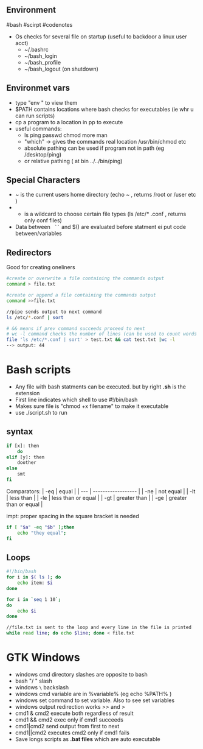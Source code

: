 ## Environment 
#bash #scirpt #codenotes 
- Os checks for several file on startup (useful to backdoor a linux user acct)
	- ~/.bashrc
	- ~/bash_login
	- ~/bash_profile
	- ~/bash_logout (on shutdown)

## Environmet vars
- type "env " to view them
-  $PATH contains locations where bash checks for executables (ie whr u can run scripts)
-  cp a program to a location in pp to execute
-  useful commands:
	- ls ping passwd chmod more man
	- "which" -> gives the commands real location /usr/bin/chmod etc
	-  absolute pathing can be used if program not in path (eg /desktop/ping)
	- or relative pathing ( at bin  ../../bin/ping)

## Special Characters

- ~ is the current users home directory (echo ~ ,  returns /root or /user etc )
- * is a wildcard to choose certain file types (ls /etc/* .conf , returns only conf  files)
- Data between <code> ``</code> and $() are evaluated before statment ei put code between/variables

## Redirectors
Good for creating oneliners
```bash
#create or overwrite a file containing the commands output
command > file.txt 

#create or append a file containing the commands output
command >>file.txt

//pipe sends output to next command
ls /etc/*.conf | sort

# && means if prev command succeeds proceed to next
# wc -l command checks the number of lines (can be used to count words etc also)
file 'ls /etc/*.conf | sort' > test.txt && cat test.txt |wc -l
--> output: 44
```
  
# Bash scripts
- Any file with bash statments can be executed. but by right **.sh** is the extension
- First line indicates which shell to use #!/bin/bash
- Makes sure file is "chmod +x  filename" to make it executable
- use ./script.sh to run

## syntax
```bash
if [x]: then 
	do
elif [y]: then
	doother
else
	smt
fi
```

Comparators:
| -eq | equal              |
| --- | ------------------ |
| -ne | not equal          |
| -lt | less than          |
| -le | less than or equal |
| -gt | greater than       |
| -ge | greater than or equal                   |

impt: proper spacing in the square bracket is needed
```bash
if [ "$a" -eq "$b" ];then
	echo "they equal";
fi
```
## Loops
```bash
#!/bin/bash
for i in $( ls ); do
	echo item: $i
done

for i in `seq 1 10`;
do
	echo $i
done

//file.txt is sent to the loop and every line in the file is printed
while read line; do echo $line; done < file.txt
```


# GTK Windows
- windows cmd directory slashes are opposite to bash
- bash "/ "  slash
- windows ```\```  backslash
- windows cmd variable are in %variable% (eg echo %PATH% )
- windows set command to set variable. Also to see set variables
- windows output redirection works >> and  >
- cmd1 & cmd2 execute both regardless of result
- cmd1 && cmd2 exec only if cmd1 succeeds
- cmd1|cmd2 send output from first to next
- cmd1||cmd2 executes cmd2 only if cmd1 fails
- Save longs scripts as **.bat files** which are auto executable